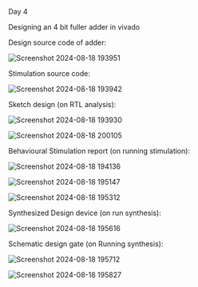 Day 4 

Designing an 4 bit fuller adder in vivado

Design source code of adder:

![Screenshot 2024-08-18 193951](https://github.com/user-attachments/assets/e0b6a35e-27a1-4518-828b-0f7511c959d5)

Stimulation source code:

![Screenshot 2024-08-18 193942](https://github.com/user-attachments/assets/9234373a-0a8e-42e2-ab94-0ff366a547cf)

Sketch design (on RTL analysis):

![Screenshot 2024-08-18 193930](https://github.com/user-attachments/assets/df9a1496-a0b6-449b-81ea-3a1145e8b132)

![Screenshot 2024-08-18 200105](https://github.com/user-attachments/assets/b5440eaa-fb0b-417d-b49a-4e690fd0ec33)

Behavioural Stimulation report (on running stimulation):

![Screenshot 2024-08-18 194136](https://github.com/user-attachments/assets/51d243aa-21a7-44da-8a39-44645c848e14)

![Screenshot 2024-08-18 195147](https://github.com/user-attachments/assets/7d313d49-7216-4fbc-97fe-a6eebe9363bb)

![Screenshot 2024-08-18 195312](https://github.com/user-attachments/assets/82e61644-8dca-48ea-afc0-dc0de0735b54)

Synthesized Design device (on run synthesis):

![Screenshot 2024-08-18 195616](https://github.com/user-attachments/assets/483ab9a0-b614-485f-9c89-a297c967c805)

Schematic design gate (on Running synthesis):

![Screenshot 2024-08-18 195712](https://github.com/user-attachments/assets/e0552707-7dc3-41c0-b273-ed12aeb67f60)

![Screenshot 2024-08-18 195827](https://github.com/user-attachments/assets/853384a6-2694-4ced-a20e-b03a0a9e9888)
